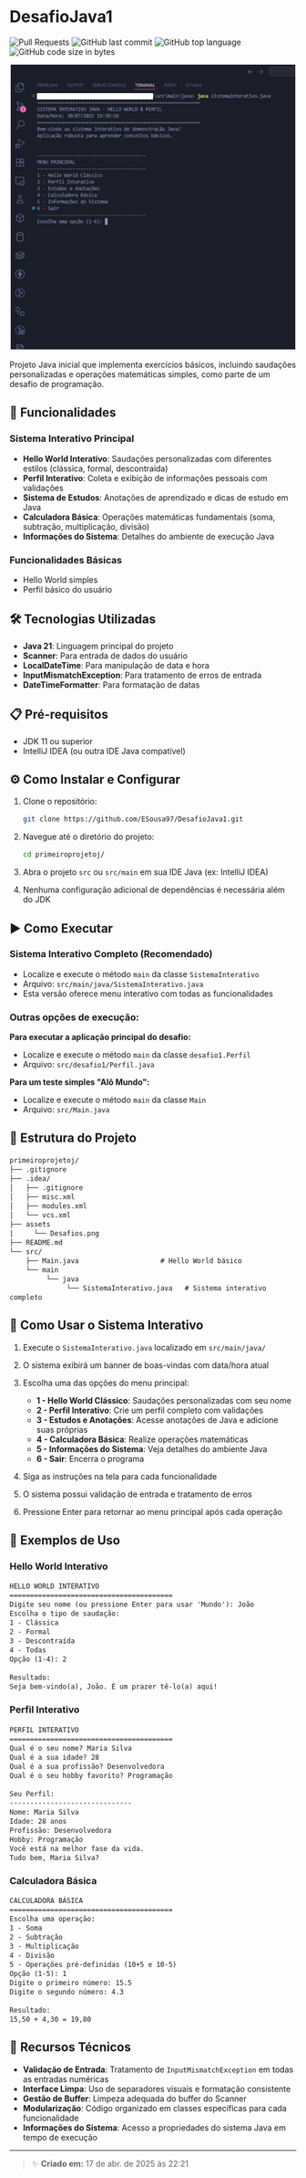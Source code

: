 # DesafioJava1

![Pull Requests](https://img.shields.io/github/issues-pr/ESousa97/DesafioJava1?style=for-the-badge)
![GitHub last commit](https://img.shields.io/github/last-commit/ESousa97/DesafioJava1?style=for-the-badge)
![GitHub top language](https://img.shields.io/github/languages/top/ESousa97/DesafioJava1?style=for-the-badge)
![GitHub code size in bytes](https://img.shields.io/github/languages/code-size/ESousa97/DesafioJava1?style=for-the-badge)

<div align="center">

![Imagem do Projeto](/assets/Desafios.png)

</div>

Projeto Java inicial que implementa exercícios básicos, incluindo saudações personalizadas e operações matemáticas simples, como parte de um desafio de programação.

## 🚀 Funcionalidades

### Sistema Interativo Principal
- **Hello World Interativo**: Saudações personalizadas com diferentes estilos (clássica, formal, descontraída)
- **Perfil Interativo**: Coleta e exibição de informações pessoais com validações
- **Sistema de Estudos**: Anotações de aprendizado e dicas de estudo em Java
- **Calculadora Básica**: Operações matemáticas fundamentais (soma, subtração, multiplicação, divisão)
- **Informações do Sistema**: Detalhes do ambiente de execução Java

### Funcionalidades Básicas
- Hello World simples
- Perfil básico do usuário

## 🛠️ Tecnologias Utilizadas

- **Java 21**: Linguagem principal do projeto
- **Scanner**: Para entrada de dados do usuário
- **LocalDateTime**: Para manipulação de data e hora
- **InputMismatchException**: Para tratamento de erros de entrada
- **DateTimeFormatter**: Para formatação de datas

## 📋 Pré-requisitos

- JDK 11 ou superior
- IntelliJ IDEA (ou outra IDE Java compatível)

## ⚙️ Como Instalar e Configurar

1. Clone o repositório:
   ```bash
   git clone https://github.com/ESousa97/DesafioJava1.git
   ```

2. Navegue até o diretório do projeto:
   ```bash
   cd primeiroprojetoj/
   ```

3. Abra o projeto `src` ou `src/main` em sua IDE Java (ex: IntelliJ IDEA)

4. Nenhuma configuração adicional de dependências é necessária além do JDK

## ▶️ Como Executar

### Sistema Interativo Completo (Recomendado)
- Localize e execute o método `main` da classe `SistemaInterativo`
- Arquivo: `src/main/java/SistemaInterativo.java`
- Esta versão oferece menu interativo com todas as funcionalidades

### Outras opções de execução:

**Para executar a aplicação principal do desafio:**
- Localize e execute o método `main` da classe `desafio1.Perfil` 
- Arquivo: `src/desafio1/Perfil.java`

**Para um teste simples "Alô Mundo":**
- Localize e execute o método `main` da classe `Main` 
- Arquivo: `src/Main.java`

## 📖 Estrutura do Projeto

```
primeiroprojetoj/
├── .gitignore
├── .idea/
│   ├── .gitignore
│   ├── misc.xml
│   ├── modules.xml
│   └── vcs.xml
├── assets
|     └── Desafios.png
├── README.md
└── src/
    ├── Main.java                    # Hello World básico
    └── main
         └── java
              └── SistemaInterativo.java   # Sistema interativo completo
```

## 🎯 Como Usar o Sistema Interativo

1. Execute o `SistemaInterativo.java` localizado em `src/main/java/`
2. O sistema exibirá um banner de boas-vindas com data/hora atual
3. Escolha uma das opções do menu principal:
   - **1 - Hello World Clássico**: Saudações personalizadas com seu nome
   - **2 - Perfil Interativo**: Crie um perfil completo com validações
   - **3 - Estudos e Anotações**: Acesse anotações de Java e adicione suas próprias
   - **4 - Calculadora Básica**: Realize operações matemáticas
   - **5 - Informações do Sistema**: Veja detalhes do ambiente Java
   - **6 - Sair**: Encerra o programa

4. Siga as instruções na tela para cada funcionalidade
5. O sistema possui validação de entrada e tratamento de erros
6. Pressione Enter para retornar ao menu principal após cada operação

## 🎨 Exemplos de Uso

### Hello World Interativo
```
HELLO WORLD INTERATIVO
========================================
Digite seu nome (ou pressione Enter para usar 'Mundo'): João
Escolha o tipo de saudação:
1 - Clássica
2 - Formal
3 - Descontraída  
4 - Todas
Opção (1-4): 2

Resultado:
Seja bem-vindo(a), João. É um prazer tê-lo(a) aqui!
```

### Perfil Interativo
```
PERFIL INTERATIVO
========================================
Qual é o seu nome? Maria Silva
Qual é a sua idade? 28
Qual é a sua profissão? Desenvolvedora
Qual é o seu hobby favorito? Programação

Seu Perfil:
------------------------------
Nome: Maria Silva
Idade: 28 anos
Profissão: Desenvolvedora
Hobby: Programação
Você está na melhor fase da vida.
Tudo bem, Maria Silva?
```

### Calculadora Básica
```
CALCULADORA BÁSICA
========================================
Escolha uma operação:
1 - Soma
2 - Subtração
3 - Multiplicação
4 - Divisão
5 - Operações pré-definidas (10+5 e 10-5)
Opção (1-5): 1
Digite o primeiro número: 15.5
Digite o segundo número: 4.3

Resultado:
15,50 + 4,30 = 19,80
```

## 🔧 Recursos Técnicos

- **Validação de Entrada**: Tratamento de `InputMismatchException` em todas as entradas numéricas
- **Interface Limpa**: Uso de separadores visuais e formatação consistente
- **Gestão de Buffer**: Limpeza adequada do buffer do Scanner
- **Modularização**: Código organizado em classes específicas para cada funcionalidade
- **Informações do Sistema**: Acesso a propriedades do sistema Java em tempo de execução

---

> ✨ **Criado em:** 17 de abr. de 2025 às 22:21
